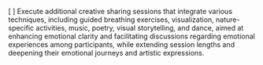 [ ] Execute additional creative sharing sessions that integrate various techniques, including guided breathing exercises, visualization, nature-specific activities, music, poetry, visual storytelling, and dance, aimed at enhancing emotional clarity and facilitating discussions regarding emotional experiences among participants, while extending session lengths and deepening their emotional journeys and artistic expressions.